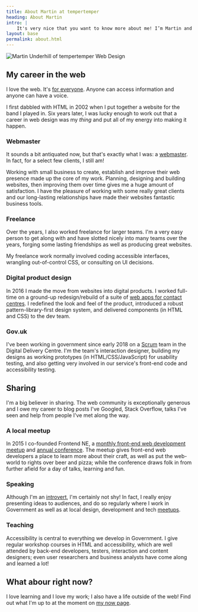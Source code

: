 ```yaml
---
title: About Martin at tempertemper
heading: About Martin
intro: |
    It's very nice that you want to know more about me! I’m Martin and I design and build websites. I'm from Glasgow but live in Newcastle upon Tyne; married with two kids.
layout: base
permalink: about.html
---
```


![Martin Underhill of tempertemper Web Design](/assets/img/martin-underhill-tempertemper.jpg)

## My career in the web

I love the web. It's [for everyone](https://twitter.com/timberners_lee/status/228960085672599552). Anyone can access information and anyone can have a voice.

I first dabbled with HTML in 2002 when I put together a website for the band I played in. Six years later, I was lucky enough to work out that a career in web design was my *thing* and put all of my energy into making it happen.

### Webmaster

It sounds a bit antiquated now, but that's exactly what I was: a [webmaster](/blog/lets-make-webmasters-a-thing-again). In fact, for a select few clients, I still am!

Working with small business to create, establish and improve their web presence made up the core of my work. Planning, designing and building websites, then improving them over time gives me a huge amount of satisfaction. I have the pleasure of working with some really great clients and our long-lasting relationships have made their websites fantastic business tools.

### Freelance

Over the years, I also worked freelance for larger teams. I'm a very easy person to get along with and have slotted nicely into many teams over the years, forging some lasting friendships as well as producing great websites.

My freelance work normally involved coding accessible interfaces, wrangling out-of-control CSS, or consulting on UI decisions.

### Digital product design

In 2016 I made the move from websites into digital products. I worked full-time on a ground-up redesign/rebuild of a suite of [web apps for contact centres](https://www.evaluagent.com). I redefined the look and feel of the product, introduced a robust pattern-library-first design system, and delivered components (in HTML and CSS) to the dev team.

### Gov.uk

I've been working in government since early 2018 on a [Scrum](https://www.mountaingoatsoftware.com/agile/scrum) team in the Digital Delivery Centre. I'm the team's interaction designer, building my designs as working prototypes (in HTML/CSS/JavaScript) for usability testing, and also getting very involved in our service's front-end code and accessibility testing.


## Sharing

I'm a big believer in sharing. The web community is exceptionally generous and I owe my career to blog posts I've Googled, Stack Overflow, talks I've seen and help from people I've met along the way.

### A local meetup

In 2015 I co-founded Frontend NE, a [monthly front-end web development meetup](https://frontendne.co.uk) and [annual conference](https://2019.frontendne.co.uk). The meetup gives front-end web developers a place to learn more about their craft, as well as put the web-world to rights over beer and pizza; while the conference draws folk in from further afield for a day of talks, learning and fun.

### Speaking

Although I'm an [introvert](https://www.ted.com/talks/susan_cain_the_power_of_introverts?language=en), I'm certainly not shy! In fact, I really enjoy presenting ideas to audiences, and do so regularly where I work in Government as well as at local design, development and tech [meetups](https://www.youtube.com/watch?v=v-Qwarwpsvc).

### Teaching

Accessibility is central to everything we develop in Government. I give regular workshop courses in HTML and accessibility, which are well attended by back-end developers, testers, interaction and content designers; even user researchers and business analysts have come along and learned a lot!


## What abour right now?

I love learning and I love my work; I also have a life outside of the web! Find out what I'm up to at the moment on [my now page](/now).
